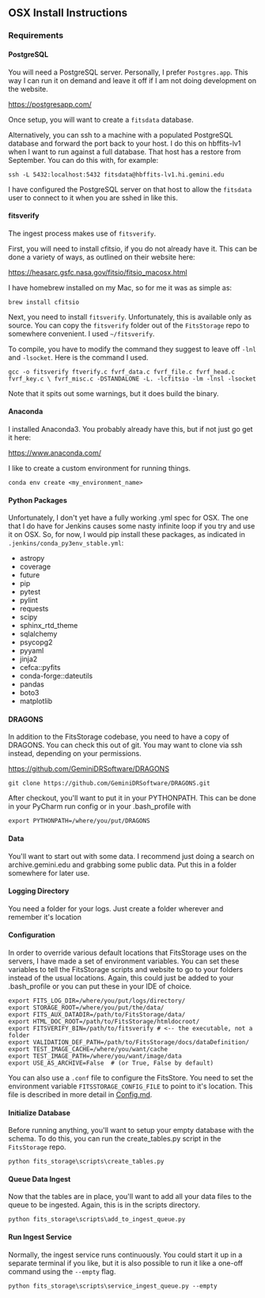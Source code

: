 ## OSX Install Instructions

### Requirements

#### PostgreSQL

You will need a PostgreSQL server.  Personally, I prefer `Postgres.app`.  This way I can run it on demand and leave it 
off if I am not doing development on the website.

https://postgresapp.com/

Once setup, you will want to create a `fitsdata` database.

Alternatively, you can ssh to a machine with a populated PostgreSQL database and forward the port back to your host.
I do this on hbffits-lv1 when I want to run against a full database.  That host has a restore from September.  You 
can do this with, for example:

```
ssh -L 5432:localhost:5432 fitsdata@hbffits-lv1.hi.gemini.edu
```

I have configured the PostgreSQL server on that host to allow the `fitsdata` user to connect to it when you are
sshed in like this.

#### fitsverify

The ingest process makes use of `fitsverify`.

First, you will need to install cfitsio, if you do not already have it.  This can be done a variety of ways, as outlined
on their website here:

https://heasarc.gsfc.nasa.gov/fitsio/fitsio_macosx.html

I have homebrew installed on my Mac, so for me it was as simple as:

`brew install cfitsio`

Next, you need to install `fitsverify`.  Unfortunately, this is available only as source.  You can copy the `fitsverify`
folder out of the `FitsStorage` repo to somewhere convenient.  I used `~/fitsverify`.

To compile, you have to modify the command they suggest to leave off `-lnl` and `-lsocket`.  Here is the command I used.

`gcc -o fitsverify ftverify.c fvrf_data.c fvrf_file.c fvrf_head.c fvrf_key.c \
    fvrf_misc.c -DSTANDALONE -L. -lcfitsio -lm -lnsl -lsocket`

Note that it spits out some warnings, but it does build the binary.

#### Anaconda

I installed Anaconda3.  You probably already have this, but if not just go get it here:

https://www.anaconda.com/

I like to create a custom environment for running things.

`conda env create <my_environment_name>`

#### Python Packages

Unfortunately, I don't yet have a fully working .yml spec for OSX.  The one that I do have for Jenkins causes
some nasty infinite loop if you try and use it on OSX.  So, for now, I would pip install these packages, as
indicated in `.jenkins/conda_py3env_stable.yml`:

  - astropy
  - coverage
  - future
  - pip
  - pytest
  - pylint
  - requests
  - scipy
  - sphinx_rtd_theme
  - sqlalchemy
  - psycopg2
  - pyyaml
  - jinja2
  - cefca::pyfits
  - conda-forge::dateutils
  - pandas
  - boto3
  - matplotlib

#### DRAGONS

In addition to the FitsStorage codebase, you need to have a copy of DRAGONS.  You can check this out of git.
You may want to clone via ssh instead, depending on your permissions.

https://github.com/GeminiDRSoftware/DRAGONS

`git clone https://github.com/GeminiDRSoftware/DRAGONS.git`

After checkout, you'll want to put it in your PYTHONPATH.  This can be done in your PyCharm run config
or in your .bash_profile with

`export PYTHONPATH=/where/you/put/DRAGONS`

#### Data

You'll want to start out with some data.  I recommend just doing a search on archive.gemini.edu and grabbing
some public data.  Put this in a folder somewhere for later use.

#### Logging Directory

You need a folder for your logs.  Just create a folder wherever and remember it's location

#### Configuration

In order to override various default locations that FitsStorage uses on the servers, I have made a set of
environment variables.  You can set these variables to tell the FitsStorage scripts and website to go to
your folders instead of the usual locations.  Again, this could just be added to your .bash_profile or
you can put these in your IDE of choice.

```
export FITS_LOG_DIR=/where/you/put/logs/directory/
export STORAGE_ROOT=/where/you/put/the/data/
export FITS_AUX_DATADIR=/path/to/FitsStorage/data/
export HTML_DOC_ROOT=/path/to/FitsStorage/htmldocroot/
export FITSVERIFY_BIN=/path/to/fitsverify # <-- the executable, not a folder
export VALIDATION_DEF_PATH=/path/to/FitsStorage/docs/dataDefinition/
export TEST_IMAGE_CACHE=/where/you/want/cache
export TEST_IMAGE_PATH=/where/you/want/image/data
export USE_AS_ARCHIVE=False  # (or True, False by default)
```

You can also use a `.conf` file to configure the FitsStore.  You need to set the environment variable
`FITSSTORAGE_CONFIG_FILE` to point to it's location.  This file is described in more detail in 
[Config.md](docs/Config.md).

#### Initialize Database

Before running anything, you'll want to setup your empty database with the schema.  To do this, you can
run the create_tables.py script in the `FitsStorage` repo.

`python fits_storage\scripts\create_tables.py`

#### Queue Data Ingest

Now that the tables are in place, you'll want to add all your data files to the queue to be ingested.
Again, this is in the scripts directory.

`python fits_storage\scripts\add_to_ingest_queue.py`

#### Run Ingest Service

Normally, the ingest service runs continuously.  You could start it up in a separate terminal if you
like, but it is also possible to run it like a one-off command using the `--empty` flag.

`python fits_storage\scripts\service_ingest_queue.py --empty`
